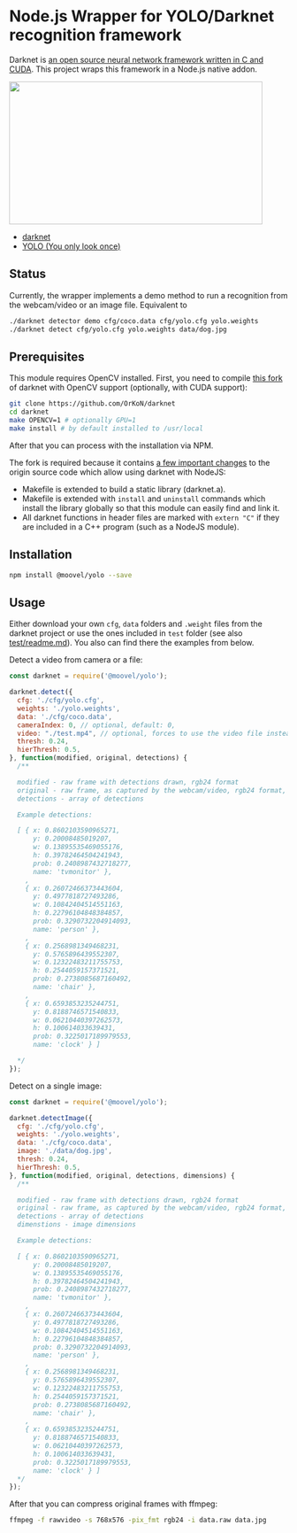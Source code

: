 # Node.js Wrapper for YOLO/Darknet recognition framework

Darknet is [an open source neural network framework written in C and CUDA](https://github.com/pjreddie/darknet).
This project wraps this framework in a Node.js native addon.

<img src="http://lab.moovel.com/content/3-blog/what-you-get-is-what-you-see-nodejs-yolo/yolo-micro-prv.gif" width="458px" height="258px">

- [darknet](http://pjreddie.com/darknet/)
- [YOLO (You only look once)](http://pjreddie.com/darknet/yolo/)

## Status

Currently, the wrapper implements a demo method to run a recognition from the webcam/video or an image file. Equivalent to

```sh
./darknet detector demo cfg/coco.data cfg/yolo.cfg yolo.weights
./darknet detect cfg/yolo.cfg yolo.weights data/dog.jpg
```

## Prerequisites

This module requires OpenCV installed. First, you need to compile [this fork](https://github.com/OrKoN/darknet) of darknet with OpenCV support (optionally, with CUDA support):

```sh
git clone https://github.com/OrKoN/darknet
cd darknet
make OPENCV=1 # optionally GPU=1
make install # by default installed to /usr/local
```

After that you can process with the installation via NPM.

The fork is required because it contains [a few important changes](https://github.com/pjreddie/darknet/compare/master...OrKoN:master) to the origin source code which allow using darknet with NodeJS:

- Makefile is extended to build a static library (darknet.a).
- Makefile is extended with `install` and `uninstall` commands which install the library globally so that this module can easily find and link it.
- All darknet functions in header files are marked with `extern "C"` if they are included in a C++ program (such as a NodeJS module).

## Installation

```sh
npm install @moovel/yolo --save
```

## Usage

Either download your own `cfg`, `data` folders and `.weight` files from the darknet project or use the ones included in `test` folder (see also [test/readme.md](test/README.md)). You also can find there the examples from below.

Detect a video from camera or a file:

```js
const darknet = require('@moovel/yolo');

darknet.detect({
  cfg: './cfg/yolo.cfg',
  weights: './yolo.weights',
  data: './cfg/coco.data',
  cameraIndex: 0, // optional, default: 0,
  video: "./test.mp4", // optional, forces to use the video file instead of a camera
  thresh: 0.24,
  hierThresh: 0.5,
}, function(modified, original, detections) {
  /**

  modified - raw frame with detections drawn, rgb24 format
  original - raw frame, as captured by the webcam/video, rgb24 format,
  detections - array of detections

  Example detections:

  [ { x: 0.8602103590965271,
      y: 0.20008485019207,
      w: 0.13895535469055176,
      h: 0.39782464504241943,
      prob: 0.2408987432718277,
      name: 'tvmonitor' },
    ,
    { x: 0.26072466373443604,
      y: 0.4977818727493286,
      w: 0.10842404514551163,
      h: 0.22796104848384857,
      prob: 0.3290732204914093,
      name: 'person' },
    ,
    { x: 0.2568981349468231,
      y: 0.5765896439552307,
      w: 0.12322483211755753,
      h: 0.2544059157371521,
      prob: 0.2738085687160492,
      name: 'chair' },
    ,
    { x: 0.6593853235244751,
      y: 0.8188746571540833,
      w: 0.06210440397262573,
      h: 0.100614033639431,
      prob: 0.3225017189979553,
      name: 'clock' } ]

  */
});
```

Detect on a single image:

```js
const darknet = require('@moovel/yolo');

darknet.detectImage({
  cfg: './cfg/yolo.cfg',
  weights: './yolo.weights',
  data: './cfg/coco.data',
  image: './data/dog.jpg',
  thresh: 0.24,
  hierThresh: 0.5,
}, function(modified, original, detections, dimensions) {
  /**

  modified - raw frame with detections drawn, rgb24 format
  original - raw frame, as captured by the webcam/video, rgb24 format,
  detections - array of detections
  dimenstions - image dimensions

  Example detections:

  [ { x: 0.8602103590965271,
      y: 0.20008485019207,
      w: 0.13895535469055176,
      h: 0.39782464504241943,
      prob: 0.2408987432718277,
      name: 'tvmonitor' },
    ,
    { x: 0.26072466373443604,
      y: 0.4977818727493286,
      w: 0.10842404514551163,
      h: 0.22796104848384857,
      prob: 0.3290732204914093,
      name: 'person' },
    ,
    { x: 0.2568981349468231,
      y: 0.5765896439552307,
      w: 0.12322483211755753,
      h: 0.2544059157371521,
      prob: 0.2738085687160492,
      name: 'chair' },
    ,
    { x: 0.6593853235244751,
      y: 0.8188746571540833,
      w: 0.06210440397262573,
      h: 0.100614033639431,
      prob: 0.3225017189979553,
      name: 'clock' } ]
  */
});
```

After that you can compress original frames with ffmpeg:

```sh
ffmpeg -f rawvideo -s 768x576 -pix_fmt rgb24 -i data.raw data.jpg
```

